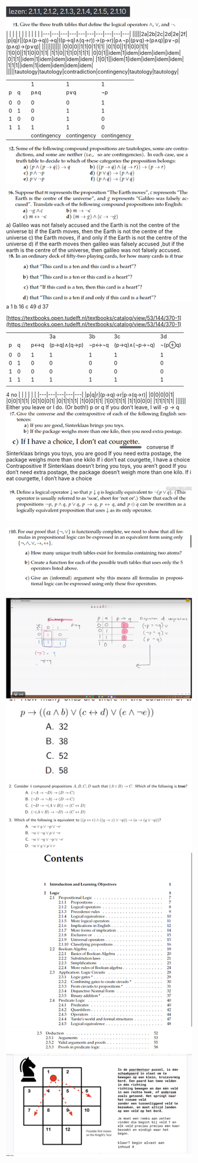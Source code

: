 ![Untitled 132.png](../../../../../attachments/Untitled%20132.png)
![Untitled 1 26.png](../../../../../attachments/Untitled%201%2026.png)
|   |   |   |   |   |   |   |   |   |   |
|---|---|---|---|---|---|---|---|---|---|
|||||2a|2b|2c|2d|2e|2f|
|p|q|r||(p∧(p→q))→q|((p→q)∧(q→r))→(p→r)|p∧¬p|(p∨q)→(p∧q)|p∨¬p|(p∧q)→(p∨q)|
|||||||||||
|0|0|0||1|1|0|1|1|1|
|0|1|0||1|1|0|0|1|1|
|1|0|0||1|1|0|0|1|1|
|1|1|0||1|1|0|1|1|1|
|0|0|1||idem|1|idem|idem|idem|idem|
|0|1|1||idem|1|idem|idem|idem|idem|
|1|0|1||idem|1|idem|idem|idem|idem|
|1|1|1||idem|1|idem|idem|idem|idem|
|||||tautology|tautology|contradiction|contingency|tautology|tautology|
  
|   |   |   |   |   |   |
|---|---|---|---|---|---|
||||1|1|1|
|p|q||p∧q|p∨q|¬p|
|||||||
|0|0||0|0|1|
|0|1||0|1|1|
|1|0||0|1|0|
|1|1||1|1|0|
||||contingency|contingency|contingency|
![Untitled 2 22.png](../../../../../attachments/Untitled%202%2022.png)
  
![Untitled 3 18.png](../../../../../attachments/Untitled%203%2018.png)
a) Galileo was not falsely accused and the Earth is not the centre of the universe
b) if the Earth moves, then the Earth is not the centre of the universe
c) the Earth moves, if and only if the Earth is not the centre of the universe
d) if the earth moves then galileo was falsely accused ,but if the earth is the centre of the universe, then galileo was not falsely accused.
![Untitled 4 17.png](../../../../../attachments/Untitled%204%2017.png)
a 1
b 16
c 49
d 37
  
  
[https://textbooks.open.tudelft.nl/textbooks/catalog/view/53/144/370-1](https://textbooks.open.tudelft.nl/textbooks/catalog/view/53/144/370-1)
  
|   |   |   |   |   |   |   |   |
|---|---|---|---|---|---|---|---|
|||||3a|3b|3c|3d|
|p|q||p↔q|(p→q)∧(q→p)|¬p↔¬q|(p→q)∧(¬p→¬q)|¬(p⊕q)|
|||||||||
|0|0||1|1|1|1|1|
|0|1||0|0|0|0|0|
|1|0||0|0|0|0|0|
|1|1||1|1|1|1|1|
|||||||||
4 no
|   |   |   |   |   |
|---|---|---|---|---|
|p|q|r|(p→q)→r|p→(q→r)|
|0|0|0|0|1|
|0|0|1|1|1|
|0|1|0|0|1|
|0|1|1|1|1|
|1|0|0|1|1|
|1|0|1|1|1|
|1|1|0|0|0|
|1|1|1|1|1|
||||||
Either you leave or I do. (Or both!)
p or q
If you don’t leave, I will
-p → q
![Untitled 5 16.png](../../../../../attachments/Untitled%205%2016.png)
![Untitled 6 16.png](../../../../../attachments/Untitled%206%2016.png)
converse
If Sinterklaas brings you toys, you are good
If you need extra postage, the package weighs more than one kkilo
If i don’t eat courgette, I have a choice
Contrapositive
If Sinterklaas doesn’t bring you toys, you aren’t good
If you don’t need extra postage, the package doesn’t weigh more than one kilo.
If i eat courgette, I don’t have a choice
  
![Untitled 7 16.png](../../../../../attachments/Untitled%207%2016.png)
  
![Untitled 8 14.png](../../../../../attachments/Untitled%208%2014.png)
  
![Untitled 9 12.png](../../../../../attachments/Untitled%209%2012.png)
![Untitled 10 11.png](../../../../../attachments/Untitled%2010%2011.png)
![Untitled 11 9.png](../../../../../attachments/Untitled%2011%209.png)
![Untitled 12 7.png](../../../../../attachments/Untitled%2012%207.png)
![Untitled 13 7.png](../../../../../attachments/Untitled%2013%207.png)
![Untitled 14 7.png](../../../../../attachments/Untitled%2014%207.png)